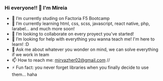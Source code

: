 ### Hi everyone!! 👋 I'm Mireia

<!--
**mireiavh/mireiavh** is a ✨ _special_ ✨ repository because its `README.md` (this file) appears on your GitHub profile.
-->

- 🔭 I’m currently studing on Factoria F5 Bootcamp
- 🌱 I’m currently learning html, css, scss, javascript, react native, php, larabel... and much more soon!
- 👯 I’m looking to collaborate on every proyect you've started!
- 🤔 I’m looking for help with everything you wanna teach me! I'm here to learn! :D
- 💬 Ask me about whatever you wonder on mind, we can solve everything if we work in team
- 📫 How to reach me: mirvazher02@gmail.com //
- ⚡ Fun fact: you never forget libraries when you finally decide to use them... haha

